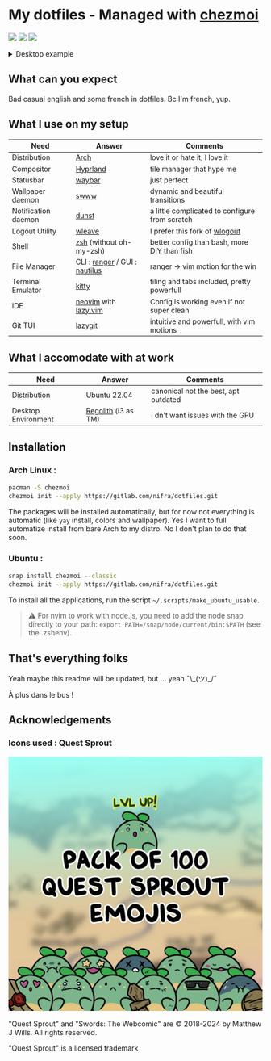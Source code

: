 # My dotfiles - Managed with [chezmoi](https://www.chezmoi.io/)

<!-- markdownlint-disable MD013 MD026 MD033 -->

<a href="https://dotfyle.com/Nifra6/dotfiles-privatedotconfig-nvim-lua-nifra"><img src="https://dotfyle.com/Nifra6/dotfiles-privatedotconfig-nvim-lua-nifra/badges/plugins?style=for-the-badge" /></a>
<a href="https://dotfyle.com/Nifra6/dotfiles-privatedotconfig-nvim-lua-nifra"><img src="https://dotfyle.com/Nifra6/dotfiles-privatedotconfig-nvim-lua-nifra/badges/leaderkey?style=for-the-badge" /></a>
<a href="https://dotfyle.com/Nifra6/dotfiles-privatedotconfig-nvim-lua-nifra"><img src="https://dotfyle.com/Nifra6/dotfiles-privatedotconfig-nvim-lua-nifra/badges/plugin-manager?style=for-the-badge" /></a>

<details>
<summary>Desktop example</summary>

![exemple](ressources/exemple.png)

</details>

## What can you expect

Bad casual english and some french in dotfiles. Bc I'm french, yup.

## What I use on my setup

| Need                | Answer                                                                                     | Comments                                                               |
| ------------------- | ------------------------------------------------------------------------------------------ | ---------------------------------------------------------------------- |
| Distribution        | [Arch](https://archlinux.org/)                                                             | love it or hate it, I love it                                          |
| Compositor          | [Hyprland](https://hyprland.org/)                                                          | tile manager that hype me                                              |
| Statusbar           | [waybar](https://github.com/Alexays/Waybar)                                                | just perfect                                                           |
| Wallpaper daemon    | [swww](https://github.com/LGFae/swww)                                                      | dynamic and beautiful transitions                                      |
| Notification daemon | [dunst](https://dunst-project.org/)                                                        | a little complicated to configure from scratch                         |
| Logout Utility      | [wleave](https://github.com/AMNatty/wleave)                                                | I prefer this fork of [wlogout](https://github.com/ArtsyMacaw/wlogout) |
| Shell               | [zsh](https://www.zsh.org/) (without oh-my-zsh)                                            | better config than bash, more DIY than fish                            |
| File Manager        | CLI : [ranger](https://ranger.fm/) / GUI : [nautilus](https://apps.gnome.org/fr/Nautilus/) | ranger -> vim motion for the win                                       |
| Terminal Emulator   | [kitty](https://sw.kovidgoyal.net/kitty/)                                                  | tiling and tabs included, pretty powerfull                             |
| IDE                 | [neovim](https://neovim.io/) with [lazy.vim](https://github.com/folke/lazy.nvim)           | Config is working even if not super clean                              |
| Git TUI             | [lazygit](https://github.com/jesseduffield/lazygit)                                        | intuitive and powerfull, with vim motions                              |

## What I accomodate with at work

| Need                | Answer                                               | Comments                             |
| ------------------- | ---------------------------------------------------- | ------------------------------------ |
| Distribution        | Ubuntu 22.04                                         | canonical not the best, apt outdated |
| Desktop Environment | [Regolith](https://regolith-desktop.com/) (i3 as TM) | i dn't want issues with the GPU      |

## Installation

### Arch Linux :

```BASH
pacman -S chezmoi
chezmoi init --apply https://gitlab.com/nifra/dotfiles.git
```

The packages will be installed automatically, but for now not everything is automatic (like `yay` install, colors and wallpaper).
Yes I want to full automatize install from bare Arch to my distro.
No I don't plan to do that soon.

### Ubuntu :

```BASH
snap install chezmoi --classic
chezmoi init --apply https://gitlab.com/nifra/dotfiles.git
```

To install all the applications, run the script `~/.scripts/make_ubuntu_usable`.

> ⚠️
> For nvim to work with node.js, you need to add the node snap directly to your path: `export PATH=/snap/node/current/bin:$PATH` (see the .zshenv).

## That's everything folks

Yeah maybe this readme will be updated, but ... yeah ¯\\\_(ツ)\_/¯

À plus dans le bus !

## Acknowledgements

### Icons used : Quest Sprout

[![questSproutPack100](ressources/_Pack100.png)](https://ko-fi.com/s/9f790faf39)

"Quest Sprout" and "Swords: The Webcomic" are © 2018-2024 by Matthew J Wills.
All rights reserved.

"Quest Sprout" is a licensed trademark
